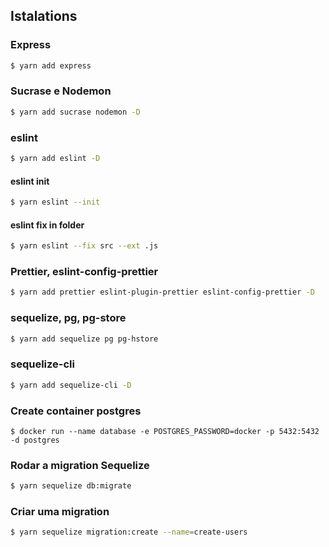 ## Istalations

### Express

```bash
$ yarn add express
```

### Sucrase e Nodemon

```bash
$ yarn add sucrase nodemon -D
```

### eslint

```bash
$ yarn add eslint -D
```

#### eslint init

```bash
$ yarn eslint --init
```

#### eslint fix in folder

```bash
$ yarn eslint --fix src --ext .js
```

### Prettier, eslint-config-prettier

```bash
$ yarn add prettier eslint-plugin-prettier eslint-config-prettier -D
```

### sequelize, pg, pg-store

```bash
$ yarn add sequelize pg pg-hstore
```

### sequelize-cli

```bash
$ yarn add sequelize-cli -D
```

### Create container postgres

```
$ docker run --name database -e POSTGRES_PASSWORD=docker -p 5432:5432 -d postgres
```

### Rodar a migration Sequelize

```bash
$ yarn sequelize db:migrate
```

### Criar uma migration

```bash
$ yarn sequelize migration:create --name=create-users
```
